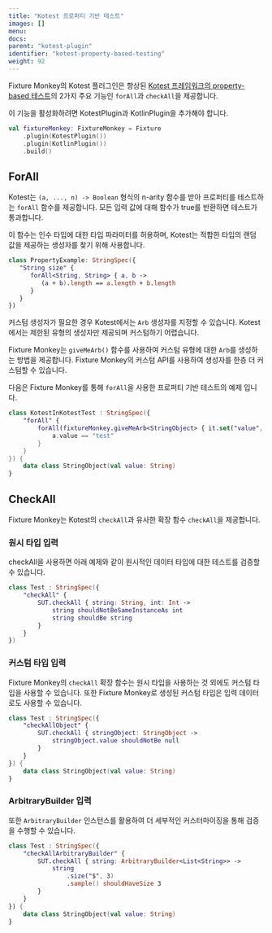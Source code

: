 ```yaml
---
title: "Kotest 프로퍼티 기반 테스트"
images: []
menu:
docs:
parent: "kotest-plugin"
identifier: "kotest-property-based-testing"
weight: 92
---
```


Fixture Monkey의 Kotest 플러그인은 향상된 [Kotest 프레임워크의 property-based 테스트](https://kotest.io/docs/proptest/property-test-functions.html)의 2가지 주요 기능인 `forAll`과 `checkAll`을 제공합니다.

이 기능을 활성화하려면 KotestPlugin과 KotlinPlugin을 추가해야 합니다.
```kotlin
val fixtureMonkey: FixtureMonkey = Fixture
    .plugin(KotestPlugin())
    .plugin(KotlinPlugin())
    .build()
```

## ForAll
Kotest는 `(a, ..., n) -> Boolean` 형식의 n-arity 함수를 받아 프로퍼티를 테스트하는 `forAll` 함수를 제공합니다.
모든 입력 값에 대해 함수가 true를 반환하면 테스트가 통과합니다.

이 함수는 인수 타입에 대한 타입 파라미터를 허용하며, Kotest는 적합한 타입의 랜덤 값을 제공하는 생성자를 찾기 위해 사용합니다.

```kotlin
class PropertyExample: StringSpec({
   "String size" {
      forAll<String, String> { a, b ->
         (a + b).length == a.length + b.length
      }
   }
})
```

커스텀 생성자가 필요한 경우 Kotest에서는 `Arb` 생성자를 지정할 수 있습니다.
Kotest에서는 제한된 유형의 생성자만 제공되며 커스텀하기 어렵습니다.

Fixture Monkey는 `giveMeArb()` 함수를 사용하여 커스텀 유형에 대한 `Arb`를 생성하는 방법을 제공합니다.
Fixture Monkey의 커스텀 API를 사용하여 생성자를 한층 더 커스텀할 수 있습니다.

다음은 Fixture Monkey를 통해 `forAll`을 사용한 프로퍼티 기반 테스트의 예제 입니다.

```kotlin
class KotestInKotestTest : StringSpec({
    "forAll" {
        forAll(fixtureMonkey.giveMeArb<StringObject> { it.set("value", "test") }) { a ->
            a.value == "test"
        }
    }
}) {
    data class StringObject(val value: String)
}
```

## CheckAll
Fixture Monkey는 Kotest의 `checkAll`과 유사한 확장 함수 `checkAll`을 제공합니다.

### 원시 타입 입력
checkAll을 사용하면 아래 예제와 같이 원시적인 데이터 타입에 대한 테스트를 검증할 수 있습니다.

```kotlin
class Test : StringSpec({
    "checkAll" {
        SUT.checkAll { string: String, int: Int ->
            string shouldNotBeSameInstanceAs int
            string shouldBe string
        }
    }
})
```

### 커스텀 타입 입력
Fixture Monkey의 `checkAll` 확장 함수는 원시 타입을 사용하는 것 외에도 커스텀 타입을 사용할 수 있습니다. 
또한 Fixture Monkey로 생성된 커스텀 타입은 입력 데이터로도 사용할 수 있습니다.

```kotlin
class Test : StringSpec({
    "checkAllObject" {
        SUT.checkAll { stringObject: StringObject ->
            stringObject.value shouldNotBe null
        }
    }
}) {
    data class StringObject(val value: String)
}
```

### ArbitraryBuilder 입력

또한 `ArbitraryBuilder` 인스턴스를 활용하여 더 세부적인 커스터마이징을 통해 검증을 수행할 수 있습니다.

```kotlin
class Test : StringSpec({
    "checkAllArbitraryBuilder" {
        SUT.checkAll { string: ArbitraryBuilder<List<String>> ->
            string
                .size("$", 3)
                .sample() shouldHaveSize 3
        }
    }
}) {
    data class StringObject(val value: String)
}
```
